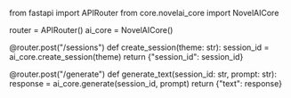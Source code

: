 from fastapi import APIRouter
from core.novelai_core import NovelAICore

router = APIRouter()
ai_core = NovelAICore()

@router.post("/sessions")
def create_session(theme: str):
    session_id = ai_core.create_session(theme)
    return {"session_id": session_id}

@router.post("/generate")
def generate_text(session_id: str, prompt: str):
    response = ai_core.generate(session_id, prompt)
    return {"text": response}